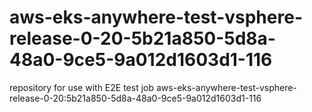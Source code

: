 # aws-eks-anywhere-test-vsphere-release-0-20-5b21a850-5d8a-48a0-9ce5-9a012d1603d1-116
repository for use with E2E test job aws-eks-anywhere-test-vsphere-release-0-20:5b21a850-5d8a-48a0-9ce5-9a012d1603d1-116
